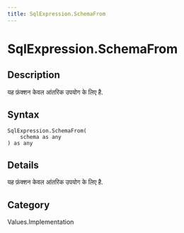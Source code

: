 ```yaml
---
title: SqlExpression.SchemaFrom
---
```


# SqlExpression.SchemaFrom


## Description

यह फ़ंक्शन केवल आंतरिक उपयोग के लिए है.


## Syntax

```powerquery
SqlExpression.SchemaFrom(
    schema as any
) as any
```


## Details

यह फ़ंक्शन केवल आंतरिक उपयोग के लिए है.



## Category
Values.Implementation
